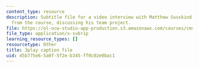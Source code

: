 ```yaml
---
content_type: resource
description: Subtitle file for a video interview with Matthew Susskind, a student
  from the course, discussing his team project.
file: https://ol-ocw-studio-app-production.s3.amazonaws.com/courses/cms-611j-creating-video-games-fall-2014/45b775e65a0f5f2eb345ff0c02e0bac1_uX-D5Q_5v4A.vtt
file_type: application/x-subrip
learning_resource_types: []
resourcetype: Other
title: 3play caption file
uid: 45b775e6-5a0f-5f2e-b345-ff0c02e0bac1
---
```

